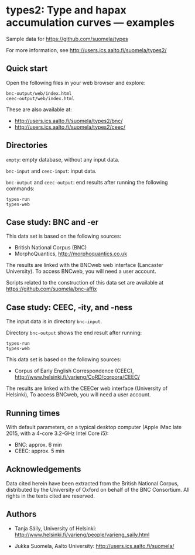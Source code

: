 types2: Type and hapax accumulation curves — examples
=====================================================

Sample data for https://github.com/suomela/types

For more information, see
http://users.ics.aalto.fi/suomela/types2/


Quick start
-----------

Open the following files in your web browser and explore:

    bnc-output/web/index.html
    ceec-output/web/index.html

These are also available at:

  - http://users.ics.aalto.fi/suomela/types2/bnc/
  - http://users.ics.aalto.fi/suomela/types2/ceec/


Directories
-----------

`empty`: empty database, without any input data.

`bnc-input` and `ceec-input`: input data.

`bnc-output` and `ceec-output`: end results after running the following
commands:

    types-run
    types-web


Case study: BNC and -er
-----------------------

This data set is based on the following sources:

  - British National Corpus (BNC)
  - MorphoQuantics, http://morphoquantics.co.uk

The results are linked with the BNCweb web interface (Lancaster University).
To access BNCweb, you will need a user account.

Scripts related to the construction of this data set are available at
https://github.com/suomela/bnc-affix


Case study: CEEC, -ity, and -ness
---------------------------------

The input data is in directory `bnc-input`.

Directory `bnc-output` shows the end result after running:

    types-run
    types-web

This data set is based on the following sources:

  - Corpus of Early English Correspondence (CEEC),
    http://www.helsinki.fi/varieng/CoRD/corpora/CEEC/

The results are linked with the CEECer web interface (University of Helsinki),
To access BNCweb, you will need a user account.


Running times
-------------

With default parameters, on a typical desktop computer
(Apple iMac late 2015, with a 4-core 3.2-GHz Intel Core i5):

  - BNC: approx. 6 min
  - CEEC: approx. 5 min



Acknowledgements
----------------

Data cited herein have been extracted from the British National Corpus,
distributed by the University of Oxford on behalf of the BNC Consortium.
All rights in the texts cited are reserved.


Authors
-------

  - Tanja Säily, University of Helsinki:
    http://www.helsinki.fi/varieng/people/varieng_saily.html

  - Jukka Suomela, Aalto University:
    http://users.ics.aalto.fi/suomela/
